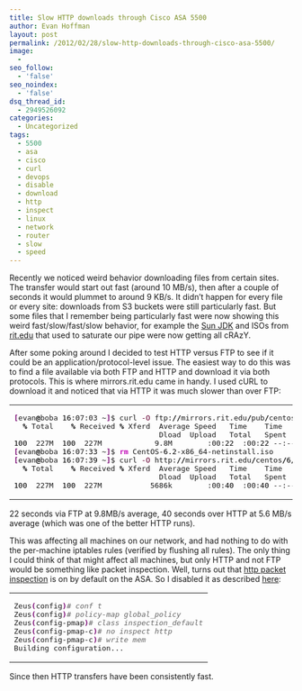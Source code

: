 ```yaml
---
title: Slow HTTP downloads through Cisco ASA 5500
author: Evan Hoffman
layout: post
permalink: /2012/02/28/slow-http-downloads-through-cisco-asa-5500/
image:
  - 
seo_follow:
  - 'false'
seo_noindex:
  - 'false'
dsq_thread_id:
  - 2949526092
categories:
  - Uncategorized
tags:
  - 5500
  - asa
  - cisco
  - curl
  - devops
  - disable
  - download
  - http
  - inspect
  - linux
  - network
  - router
  - slow
  - speed
---
```

Recently we noticed weird behavior downloading files from certain sites. The transfer would start out fast (around 10 MB/s), then after a couple of seconds it would plummet to around 9 KB/s. It didn&#8217;t happen for every file or every site: downloads from S3 buckets were still particularly fast. But some files that I remember being particularly fast were now showing this weird fast/slow/fast/slow behavior, for example the <a href="http://download.oracle.com/otn-pub/java/jdk/6u25-b06/jdk-6u25-linux-i586-rpm.bin" onclick="_gaq.push(['_trackEvent', 'outbound-article', 'http://download.oracle.com/otn-pub/java/jdk/6u25-b06/jdk-6u25-linux-i586-rpm.bin', 'Sun JDK']);" >Sun JDK</a> and ISOs from <a href="http://mirrors.rit.edu/centos/6/isos/x86_64/" onclick="_gaq.push(['_trackEvent', 'outbound-article', 'http://mirrors.rit.edu/centos/6/isos/x86_64/', 'rit.edu']);" >rit.edu</a> that used to saturate our pipe were now getting all cRAzY.

After some poking around I decided to test HTTP versus FTP to see if it could be an application/protocol-level issue. The easiest way to do this was to find a file available via both FTP and HTTP and download it via both protocols. This is where mirrors.rit.edu came in handy. I used cURL to download it and noticed that via HTTP it was much slower than over FTP:

<div class="wp_syntax">
  <table>
    <tr>
      <td class="code">
        <pre class="bash" style="font-family:monospace;"><span style="color: #7a0874; font-weight: bold;">&#91;</span>evan<span style="color: #000000; font-weight: bold;">@</span>boba <span style="color: #000000;">16</span>:07:03 ~<span style="color: #7a0874; font-weight: bold;">&#93;</span>$ curl <span style="color: #660033;">-O</span> ftp:<span style="color: #000000; font-weight: bold;">//</span>mirrors.rit.edu<span style="color: #000000; font-weight: bold;">/</span>pub<span style="color: #000000; font-weight: bold;">/</span>centos<span style="color: #000000; font-weight: bold;">/</span><span style="color: #000000;">6</span><span style="color: #000000; font-weight: bold;">/</span>isos<span style="color: #000000; font-weight: bold;">/</span>x86_64<span style="color: #000000; font-weight: bold;">/</span>CentOS-<span style="color: #000000;">6.2</span>-x86_64-netinstall.iso
  <span style="color: #000000; font-weight: bold;">%</span> Total    <span style="color: #000000; font-weight: bold;">%</span> Received <span style="color: #000000; font-weight: bold;">%</span> Xferd  Average Speed   Time    Time     Time  Current
                                 Dload  Upload   Total   Spent    Left  Speed
<span style="color: #000000;">100</span>  227M  <span style="color: #000000;">100</span>  227M    <span style="color: #000000;"></span>     <span style="color: #000000;"></span>   9.8M      <span style="color: #000000;"></span>  <span style="color: #000000;"></span>:00:<span style="color: #000000;">22</span>  <span style="color: #000000;"></span>:00:<span style="color: #000000;">22</span> --:--:-- 7816k
<span style="color: #7a0874; font-weight: bold;">&#91;</span>evan<span style="color: #000000; font-weight: bold;">@</span>boba <span style="color: #000000;">16</span>:07:<span style="color: #000000;">33</span> ~<span style="color: #7a0874; font-weight: bold;">&#93;</span>$ <span style="color: #c20cb9; font-weight: bold;">rm</span> CentOS-<span style="color: #000000;">6.2</span>-x86_64-netinstall.iso 
<span style="color: #7a0874; font-weight: bold;">&#91;</span>evan<span style="color: #000000; font-weight: bold;">@</span>boba <span style="color: #000000;">16</span>:07:<span style="color: #000000;">39</span> ~<span style="color: #7a0874; font-weight: bold;">&#93;</span>$ curl <span style="color: #660033;">-O</span> http:<span style="color: #000000; font-weight: bold;">//</span>mirrors.rit.edu<span style="color: #000000; font-weight: bold;">/</span>centos<span style="color: #000000; font-weight: bold;">/</span><span style="color: #000000;">6</span><span style="color: #000000; font-weight: bold;">/</span>isos<span style="color: #000000; font-weight: bold;">/</span>x86_64<span style="color: #000000; font-weight: bold;">/</span>CentOS-<span style="color: #000000;">6.2</span>-x86_64-netinstall.iso
  <span style="color: #000000; font-weight: bold;">%</span> Total    <span style="color: #000000; font-weight: bold;">%</span> Received <span style="color: #000000; font-weight: bold;">%</span> Xferd  Average Speed   Time    Time     Time  Current
                                 Dload  Upload   Total   Spent    Left  Speed
<span style="color: #000000;">100</span>  227M  <span style="color: #000000;">100</span>  227M    <span style="color: #000000;"></span>     <span style="color: #000000;"></span>  5686k      <span style="color: #000000;"></span>  <span style="color: #000000;"></span>:00:<span style="color: #000000;">40</span>  <span style="color: #000000;"></span>:00:<span style="color: #000000;">40</span> --:--:-- 6269k</pre>
      </td>
    </tr>
  </table>
</div>

22 seconds via FTP at 9.8MB/s average, 40 seconds over HTTP at 5.6 MB/s average (which was one of the better HTTP runs).

This was affecting all machines on our network, and had nothing to do with the per-machine iptables rules (verified by flushing all rules). The only thing I could think of that might affect all machines, but only HTTP and not FTP would be something like packet inspection. Well, turns out that <a href="http://www.cisco.com/en/US/docs/security/asa/asa82/configuration/guide/inspect_basic.html#wp1514315" onclick="_gaq.push(['_trackEvent', 'outbound-article', 'http://www.cisco.com/en/US/docs/security/asa/asa82/configuration/guide/inspect_basic.html#wp1514315', 'http packet inspection']);" >http packet inspection</a> is on by default on the ASA. So I disabled it as described <a href="http://www.cisco.com/en/US/products/hw/vpndevc/ps2030/products_tech_note09186a008085283d.shtml#disab" onclick="_gaq.push(['_trackEvent', 'outbound-article', 'http://www.cisco.com/en/US/products/hw/vpndevc/ps2030/products_tech_note09186a008085283d.shtml#disab', 'here']);" >here</a>:

<div class="wp_syntax">
  <table>
    <tr>
      <td class="code">
        <pre class="bash" style="font-family:monospace;">Zeus<span style="color: #7a0874; font-weight: bold;">&#40;</span>config<span style="color: #7a0874; font-weight: bold;">&#41;</span><span style="color: #666666; font-style: italic;"># conf t</span>
Zeus<span style="color: #7a0874; font-weight: bold;">&#40;</span>config<span style="color: #7a0874; font-weight: bold;">&#41;</span><span style="color: #666666; font-style: italic;"># policy-map global_policy</span>
Zeus<span style="color: #7a0874; font-weight: bold;">&#40;</span>config-pmap<span style="color: #7a0874; font-weight: bold;">&#41;</span><span style="color: #666666; font-style: italic;"># class inspection_default</span>
Zeus<span style="color: #7a0874; font-weight: bold;">&#40;</span>config-pmap-c<span style="color: #7a0874; font-weight: bold;">&#41;</span><span style="color: #666666; font-style: italic;"># no inspect http</span>
Zeus<span style="color: #7a0874; font-weight: bold;">&#40;</span>config-pmap-c<span style="color: #7a0874; font-weight: bold;">&#41;</span><span style="color: #666666; font-style: italic;"># write mem</span>
Building configuration...</pre>
      </td>
    </tr>
  </table>
</div>

Since then HTTP transfers have been consistently fast.
